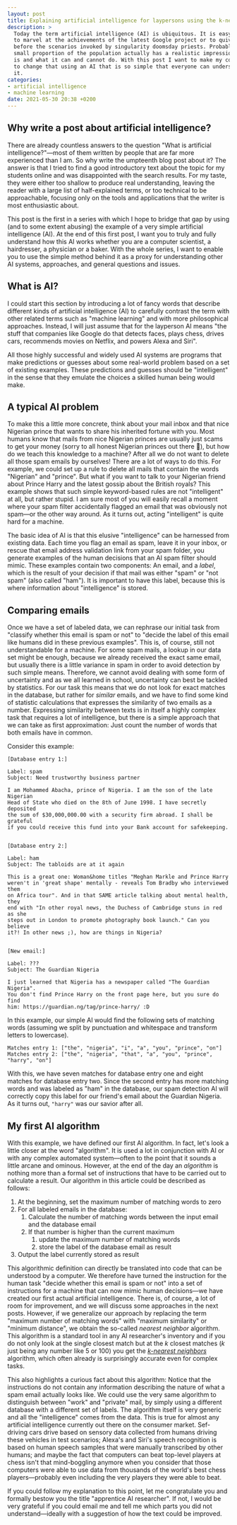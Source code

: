 ```yaml
---
layout: post
title: Explaining artificial intelligence for laypersons using the k-nearest neighbors algorithm
description: >
  Today the term artificial intelligence (AI) is ubiquitous. It is easy
  to marvel at the achievements of the latest Google project or to quiver in fear
  before the scenarios invoked by singularity doomsday priests. Probably only a very
  small proportion of the population actually has a realistic impression of what AI
  is and what it can and cannot do. With this post I want to make my contribution
  to change that using an AI that is so simple that everyone can understand
  it.
categories:
- artificial intelligence
- machine learning
date: 2021-05-30 20:38 +0200
---
```

## Why write a post about artificial intelligence?

There are already countless answers to the question "What is artificial intelligence?"—most of them written by people that are far more experienced than I am.
So why write the umpteenth blog post about it?
The answer is that I tried to find a good introductory text about the topic for my students online and was disappointed with the search results.
For my taste, they were either too shallow to produce real understanding, leaving the reader with a large list of half-explained terms, or too technical to be approachable, focusing only on the tools and applications that the writer is most enthusiastic about.

This post is the first in a series with which I hope to bridge that gap by using (and to some extent abusing) the example of a very simple artificial intelligence (AI).
At the end of this first post, I want you to truly and fully understand how this AI works whether you are a computer scientist, a hairdresser, a physician or a baker.
With the whole series, I want to enable you to use the simple method behind it as a proxy for understanding other AI systems, approaches, and general questions and issues.

## What is AI?

I could start this section by introducing a lot of fancy words that describe different kinds of artificial intelligence (AI) to carefully contrast the term with other related terms such as "machine learning" and with more philosophical approaches.
Instead, I will just assume that for the layperson AI means "the stuff that companies like Google do that detects faces, plays chess, drives cars, recommends movies on Netflix, and powers Alexa and Siri".

All those highly successful and widely used AI systems are programs that make predictions or guesses about some real-world problem based on a set of existing examples.
These predictions and guesses should be "intelligent" in the sense that they emulate the choices a skilled human being would make.

## A typical AI problem

To make this a little more concrete, think about your mail inbox and that nice Nigerian prince that wants to share his inherited fortune with you.
Most humans know that mails from nice Nigerian princes are usually just scams to get your money (sorry to all honest Nigerian princes out there 🙈), but how do we teach this knowledge to a machine?
After all we do not want to delete all those spam emails by ourselves!
There are a lot of ways to do this.
For example, we could set up a rule to delete all mails that contain the words "Nigerian" and "prince".
But what if you want to talk to your Nigerian friend about Prince Harry and the latest gossip about the British royals?
This example shows that such simple keyword-based rules are not "intelligent" at all, but rather stupid.
I am sure most of you will easily recall a moment where your spam filter accidentally flagged an email that was obviously not spam—or the other way around.
As it turns out, acting "intelligent" is quite hard for a machine.

The basic idea of AI is that this elusive "intelligence" can be harnessed from existing data.
Each time you flag an email as spam, leave it in your inbox, or rescue that email address validation link from your spam folder, you generate examples of the human decisions that an AI spam filter should mimic.
These examples contain two components: An email, and a *label*, which is the result of your decision if that mail was either "spam" or "not spam" (also called "ham").
It is important to have this label, because this is where information about "intelligence" is stored.

## Comparing emails

Once we have a set of labeled data, we can rephrase our initial task from "classify whether this email is spam or not" to "decide the label of this email like humans did in these previous examples".
This is, of course, still not understandable for a machine.
For some spam mails, a lookup in our data set might be enough, because we already received the exact same email, but usually there is a little variance in spam in order to avoid detection by such simple means.
Therefore, we cannot avoid dealing with some form of uncertainty and as we all learned in school, uncertainty can best be tackled by statistics.
For our task this means that we do not look for exact matches in the database, but rather for *similar* emails, and we have to find some kind of statistic calculations that expresses the similarity of two emails as a number.
Expressing similarity between texts is in itself a highly complex task that requires a lot of intelligence, but there is a simple approach that we can take as first approximation:
Just count the number of words that both emails have in common.

Consider this example:

```
[Database entry 1:]

Label: spam
Subject: Need trustworthy business partner

I am Mohammed Abacha, prince of Nigeria. I am the son of the late Nigerian
Head of State who died on the 8th of June 1998. I have secretly deposited
the sum of $30,000,000.00 with a security firm abroad. I shall be grateful
if you could receive this fund into your Bank account for safekeeping.


[Database entry 2:]

Label: ham
Subject: The tabloids are at it again

This is a great one: Woman&home titles "Meghan Markle and Prince Harry
weren't in 'great shape' mentally - reveals Tom Bradby who interviewed them
on Africa tour". And in that SAME article talking about mental health, they
end with "In other royal news, the Duchess of Cambridge stuns in red as she
steps out in London to promote photography book launch." Can you believe
it?! In other news ;), how are things in Nigeria?


[New email:]

Label: ???
Subject: The Guardian Nigeria

I just learned that Nigeria has a newspaper called "The Guardian Nigeria".
You don't find Prince Harry on the front page here, but you sure do find
him: https://guardian.ng/tag/prince-harry/ :D
```

In this example, our simple AI would find the following sets of matching words (assuming we split by punctuation and whitespace and transform letters to lowercase).

```
Matches entry 1: ["the", "nigeria", "i", "a", "you", "prince", "on"]
Matches entry 2: ["the", "nigeria", "that", "a", "you", "prince", "harry", "on"]
```

With this, we have seven matches for database entry one and eight matches for database entry two.
Since the second entry has more matching words and was labeled as "ham" in the database, our spam detection AI will correctly copy this label for our friend's email about the Guardian Nigeria.
As it turns out, `"harry"` was our savior after all.

<!-- TODO: algorithm part not understanable enough -->
<!--   - Steps hard to follow -->

## My first AI algorithm

With this example, we have defined our first AI algorithm.
In fact, let's look a little closer at the word "algorithm".
It is used a lot in conjunction with AI or with any complex automated system—often to the point that it sounds a little arcane and ominous.
However, at the end of the day an *algorithm* is nothing more than a formal set of instructions that have to be carried out to calculate a result.
Our algorithm in this article could be described as follows:

1. At the beginning, set the maximum number of matching words to zero
2. For all labeled emails in the database:
    1. Calculate the number of matching words between the input email and the database email
    2. If that number is higher than the current maximum
        1. update the maximum number of matching words
        2. store the label of the database email as result
3. Output the label currently stored as result

This algorithmic definition can directly be translated into code that can be understood by a computer.
We therefore have turned the instruction for the human task "decide whether this email is spam or not" into a set of instructions for a machine that can now mimic human decisions—we have created our first actual artificial intelligence.
There is, of course, a lot of room for improvement, and we will discuss some approaches in the next posts.
However, if we generalize our approach by replacing the term "maximum number of matching words" with "maximum similarity" or "minimum distance", we obtain the so-called *nearest neighbor* algorithm.
This algorithm is a standard tool in any AI researcher's inventory and if you do not only look at the single closest match but at the *k* closest matches (*k* just being any number like 5 or 100) you get the [*k-nearest neighbors*](https://en.wikipedia.org/wiki/K-nearest_neighbors_algorithm) algorithm, which often already is surprisingly accurate even for complex tasks.

This also highlights a curious fact about this algorithm:
Notice that the instructions do not contain any information describing the nature of what a spam email actually looks like.
We could use the very same algorithm to distinguish between "work" and "private" mail, by simply using a different database with a different set of labels.
The algorithm itself is very generic and all the "intelligence" comes from the data.
This is true for almost any artificial intelligence currently out there on the consumer market.
Sef-driving cars drive based on sensory data collected from humans driving these vehicles in test scenarios;
Alexa's and Siri's speech recognition is based on human speech samples that were manually transcribed by other humans;
and maybe the fact that computers can beat top-level players at chess isn't that mind-boggling anymore when you consider that those computers were able to use data from thousands of the world's best chess players—probably even including the very players they were able to beat.

If you could follow my explanation to this point, let me congratulate you and formally bestow you the title "apprentice AI researcher".
If not, I would be very grateful if you could email me and tell me which parts you did not understand—ideally with a suggestion of how the text could be improved.
